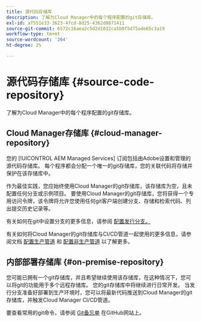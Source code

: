 ```yaml
---
title: 源代码存储库
description: 了解为Cloud Manager中的每个程序配置的git存储库。
exl-id: af551e33-3623-4fcd-8d25-4362d8871411
source-git-commit: 6572c16aea2c5d2d1032ca5b0f5d75ade65c3a19
workflow-type: tm+mt
source-wordcount: '264'
ht-degree: 2%

---
```



# 源代码存储库 {#source-code-repository}

了解为Cloud Manager中的每个程序配置的git存储库。

## Cloud Manager存储库 {#cloud-manager-repository}

您的 [!UICONTROL AEM Managed Services] 订阅包括由Adobe设置和管理的源代码存储库。 每个程序都会分配一个唯一的git存储库，您的关联代码将存储并保护在该存储库中。

作为最佳实践，您应始终使用Cloud Manager的git存储库，该存储库为空，且未配置任何分支或示例项目。 要使用Cloud Manager的git存储库，您将获得一个专用访问令牌，该令牌将允许您使用任何git客户端创建分支、存储和检索代码、列出提交历史记录等。

有关如何在git中设置分支的更多信息，请参阅 [配置发行分支。](/help/getting-started/configuring-branches.md)

有关如何将Cloud Manager的git存储库与CI/CD管道一起使用的更多信息，请参阅文档 [配置生产管道](/help/using/production-pipelines.md) 和 [配置非生产管道](/help/using/non-production-pipelines.md) 以了解更多。

## 内部部署存储库 {#on-premise-repository}

您可能已拥有一个git存储库，并且希望继续使用该存储库，在这种情况下，您可以将git的功能用于多个远程存储库。 您的git存储库中将继续进行日常开发。 当发行分支准备好部署到生产环境时，您可以将最新代码推送到Cloud Manager的git存储库，并触发Cloud Manager CI/CD管道。

要查看常用的git命令，请参阅 [Git备忘单](https://education.github.com/git-cheat-sheet-education.pdf) 在GitHub网站上。
